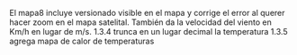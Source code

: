 El mapa8 incluye versionado visible en el mapa y corrige el error al querer hacer zoom en el mapa satelital. También da la velocidad del viento en Km/h en lugar de m/s.
1.3.4 trunca en un lugar decimal la temperatura
1.3.5 agrega mapa de calor de temperaturas
